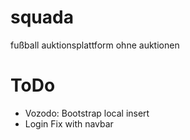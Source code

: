 # squada
fußball auktionsplattform ohne auktionen

# ToDo

- Vozodo: Bootstrap local insert
- Login Fix with navbar
